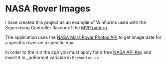 # NASA Rover Images

I have created this project as an example of WinForms used with the Supervising Controller flavour of the [MVP pattern](http://webclientguidance.codeplex.com/wikipage?title=ModelViewPresenterPatternDescription). 

The application uses the [NASA Mars Rover Photos API](https://api.nasa.gov/api.html#MarsPhotos) to get image date for a specific rover on a specific day.

In order to the run the app you must apply for a free [NASA API Key](https://api.nasa.gov/index.html#apply-for-an-api-key) and insert it in _uriFormat variable in <code>Presenter.cs</code>
